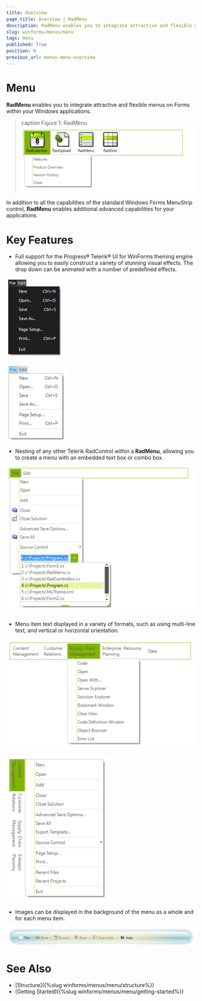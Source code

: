 ```yaml
---
title: Overview
page_title: Overview | RadMenu
description: RadMenu enables you to integrate attractive and flexible menus on Forms within your Windows applications.
slug: winforms/menus/menu
tags: menu
published: True
position: 0
previous_url: menus-menu-overview
---
```


# Menu

**RadMenu** enables you to integrate attractive and flexible menus on Forms within your Windows applications.

>caption Figure 1: RadMenu
![menus-menu-overview 001](images/menus-menu-overview001.png)

In addition to all the capabilities of the standard Windows Forms MenuStrip control, **RadMenu** enables additional       advanced capabilities for your applications. 

# Key Features       

* Full support for the Progress&reg; Telerik&reg; UI for WinForms theming engine allowing you to easily construct a variety of stunning visual effects. The drop down can be animated with a number of predefined effects.

![menus-menu-overview 002](images/menus-menu-overview002.png)

![menus-menu-overview 007](images/menus-menu-overview007.png)

* Nesting of any other Telerik RadControl within a **RadMenu**, allowing you to create a menu with an embedded text box or combo box.

![menus-menu-overview 003](images/menus-menu-overview003.png)

* Menu item text displayed in a variety of formats, such as using multi-line text, and vertical or horizontal orientation.
            
![menus-menu-overview 004](images/menus-menu-overview004.png)

![menus-menu-overview 005](images/menus-menu-overview005.png)

* Images can be displayed in the background of the menu as a whole and for each menu item.

![menus-menu-overview 006](images/menus-menu-overview006.png)


# See Also

* [Structure]({%slug winforms/menus/menu/structure%})	
* [Getting Started]({%slug winforms/menus/menu/getting-started%})	
